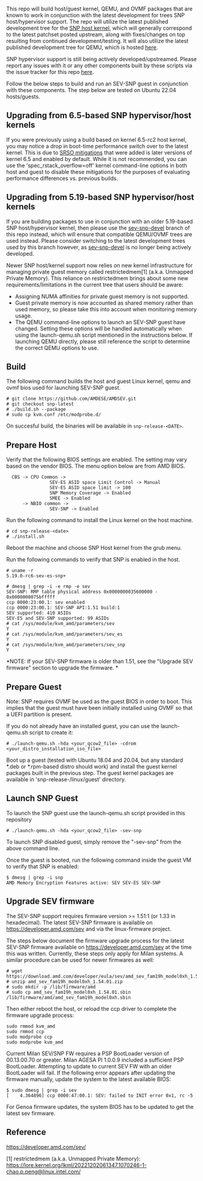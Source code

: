 This repo will build host/guest kernel, QEMU, and OVMF packages that are known to work in conjunction with the latest development for trees SNP host/hypervisor support. The repo will utilize the latest published development tree for the [SNP host kernel](https://github.com/amdese/linux/tree/snp-host-latest), which will generally correspond to the latest patchset posted upstream, along with fixes/changes on top resulting from continued development/testing. It will also utilize the latest published development tree for QEMU, which is hosted [here](https://github.com/amdese/qemu/tree/snp-latest).

SNP hypervisor support is still being actively developed/upstreamed. Please report any issues with it or any other components built by these scripts via the issue tracker for this repo [here](https://github.com/AMDESE/AMDSEV/issues).

Follow the below steps to build and run an SEV-SNP guest in conjunction with these components. The step below are tested on Ubuntu 22.04 hosts/guests.

## Upgrading from 6.5-based SNP hypervisor/host kernels

If you were previously using a build based on kernel 6.5-rc2 host kernel, you may notice a drop in boot-time performance switch over to the latest kernel. This is due to [SRSO mitigations](https://www.amd.com/content/dam/amd/en/documents/corporate/cr/speculative-return-stack-overflow-whitepaper.pdf) that were added is later versions of kernel 6.5 and enabled by default. While it is not recommended, you can use the 'spec_rstack_overflow=off' kernel command-line options in both host and guest to disable these mitigations for the purposes of evaluating performance differences vs. previous builds.

## Upgrading from 5.19-based SNP hypervisor/host kernels

If you are building packages to use in conjunction with an older 5.19-based SNP host/hypervisor kernel, then please use the [sev-snp-devel](https://github.com/amdese/amdsev/tree/sev-snp-devel) branch of this repo instead, which will ensure that compatible QEMU/OVMF trees are used instead. Please consider switching to the latest development trees used by this branch however, as [sev-snp-devel](https://github.com/amdese/amdsev/tree/sev-snp-devel) is no longer being actively developed.

Newer SNP host/kernel support now relies on new kernel infrastructure for managing private guest memory called restrictedmem[1] (a.k.a. Unmapped Private Memory). This reliance on restrictedmem brings about some new requirements/limitations in the current tree that users should be aware:
* Assigning NUMA affinities for private guest memory is not supported.
* Guest private memory is now accounted as shared memory rather than used memory, so please take this into account when monitoring memory usage.
* The QEMU command-line options to launch an SEV-SNP guest have changed. Setting these options will be handled automatically when using the launch-qemu.sh script mentioned in the instructions below. If launching QEMU directly, please still reference the script to determine the correct QEMU options to use.

## Build

The following command builds the host and guest Linux kernel, qemu and ovmf bios used for launching SEV-SNP guest.

````
# git clone https://github.com/AMDESE/AMDSEV.git
# git checkout snp-latest
# ./build.sh --package
# sudo cp kvm.conf /etc/modprobe.d/
````
On succesful build, the binaries will be available in `snp-release-<DATE>`.

## Prepare Host

Verify that the following BIOS settings are enabled. The setting may vary based on the vendor BIOS. The menu option below are from AMD BIOS.
  
```
  CBS -> CPU Common ->
                SEV-ES ASID space Limit Control -> Manual
                SEV-ES ASID space limit -> 100
                SNP Memory Coverage -> Enabled 
                SMEE -> Enabled
      -> NBIO common ->
                SEV-SNP -> Enabled
```
  
Run the following command to install the Linux kernel on the host machine.

```
# cd snp-release-<date>
# ./install.sh
```

Reboot the machine and choose SNP Host kernel from the grub menu.

Run the following commands to verify that SNP is enabled in the host.

````
# uname -r
5.19.0-rc6-sev-es-snp+

# dmesg | grep -i -e rmp -e sev
SEV-SNP: RMP table physical address 0x0000000035600000 - 0x0000000075bfffff
ccp 0000:23:00.1: sev enabled
ccp 0000:23:00.1: SEV-SNP API:1.51 build:1
SEV supported: 410 ASIDs
SEV-ES and SEV-SNP supported: 99 ASIDs
# cat /sys/module/kvm_amd/parameters/sev
Y
# cat /sys/module/kvm_amd/parameters/sev_es 
Y
# cat /sys/module/kvm_amd/parameters/sev_snp 
Y

````
  
*NOTE: If your SEV-SNP firmware is older than 1.51, see the "Upgrade SEV firmware" section to upgrade the firmware. *
  
## Prepare Guest

Note: SNP requires OVMF be used as the guest BIOS in order to boot. This implies that the guest must have been initially installed using OVMF so that a UEFI partition is present.

If you do not already have an installed guest, you can use the launch-qemu.sh script to create it:

````
# ./launch-qemu.sh -hda <your_qcow2_file> -cdrom <your_distro_installation_iso_file>
````

Boot up a guest (tested with Ubuntu 18.04 and 20.04, but any standard *.deb or *.rpm-based distro should work) and install the guest kernel packages built in the previous step. The guest kernel packages are available in 'snp-release-<DATE>/linux/guest' directory.

## Launch SNP Guest

To launch the SNP guest use the launch-qemu.sh script provided in this repository

````
# ./launch-qemu.sh -hda <your_qcow2_file> -sev-snp
````

To launch SNP disabled guest, simply remove the "-sev-snp" from the above command line.

Once the guest is booted, run the following command inside the guest VM to verify that SNP is enabled:

````
$ dmesg | grep -i snp
AMD Memory Encryption Features active: SEV SEV-ES SEV-SNP
````

## Upgrade SEV firmware

The SEV-SNP support requires firmware version >= 1.51:1 (or 1.33 in hexadecimal). The latest SEV-SNP firmware is available on https://developer.amd.com/sev and via the linux-firmware project.

The steps below document the firmware upgrade process for the latest SEV-SNP firmware available on https://developer.amd.com/sev at the time this was written. Currently, these steps only apply for Milan systems. A similar procedure can be used for newer firmwares as well:

```
# wget https://download.amd.com/developer/eula/sev/amd_sev_fam19h_model0xh_1.54.01.zip
# unzip amd_sev_fam19h_model0xh_1.54.01.zip
# sudo mkdir -p /lib/firmware/amd
# sudo cp amd_sev_fam19h_model0xh_1.54.01.sbin /lib/firmware/amd/amd_sev_fam19h_model0xh.sbin
```

Then either reboot the host, or reload the ccp driver to complete the firmware upgrade process:

```
sudo rmmod kvm_amd
sudo rmmod ccp
sudo modprobe ccp
sudo modprobe kvm_amd
```

Current Milan SEV/SNP FW requires a PSP BootLoader version of 00.13.00.70 or greater. Milan AGESA PI 1.0.0.9 included a sufficient PSP BootLoader. Attempting to update to current SEV FW with an older BootLoader will fail. If the following error appears after updating the firmware manually, update the system to the latest available BIOS:

```
$ sudo dmesg | grep -i sev
[    4.364896] ccp 0000:47:00.1: SEV: failed to INIT error 0x1, rc -5
```
For Genoa firmware updates, the system BIOS has to be updated to get the latest sev firmware.

## Reference

https://developer.amd.com/sev/

[1] restrictedmem (a.k.a. Unmapped Private Memory): https://lore.kernel.org/lkml/20221202061347.1070246-1-chao.p.peng@linux.intel.com/
